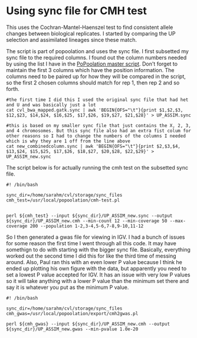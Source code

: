 # Using sync file for CMH test
This uses the Cochran-Mantel-Haenszel test to find consistent allele changes between biological replicates. I started by comparing the UP selection and assimilated lineages since these match.

The script is part of popoolation and uses the sync file. I first subsetted my sync file to the required columns. I found out the column numbers needed by using the list I have in the [PoPoolation master script](https://github.com/srmarzec/CVL_SequenceAnaylsis/blob/master/PoPoolation.md). Don't forget to maintain the first 3 columns which have the position information. The columns need to be paired up for how they will be compared in the script, so the first 2 chosen columns should match for rep 1, then rep 2 and so forth. 
```
#the first time I did this I used the original sync file that had het and U and was basically just a lot
cat cvl_bwa_mapped.gatk.sync | awk 'BEGIN{OFS="\t"}{print $1,$2,$3, $12,$23, $14,$24, $16,$25, $17,$26, $19,$27, $21,$28}' > UP_ASSIM.sync

#this is based on my smaller sync file that just contains the X, 2, 3, and 4 chromosomes. But this sync file also had an extra fist colum for other reasons so I had to change the numbers of the columns I needed which is why they are 1 off from the line above
cat new_combinedcolumn.sync | awk 'BEGIN{OFS="\t"}{print $2,$3,$4, $13,$24, $15,$25, $17,$26, $18,$27, $20,$28, $22,$29}' > UP_ASSIM_new.sync
```
The script below is for actually running the cmh test on the subsetted sync file.
```
#! /bin/bash

sync_dir=/home/sarahm/cvl/storage/sync_files
cmh_test=/usr/local/popoolation/cmh-test.pl


perl ${cmh_test} --input ${sync_dir}/UP_ASSIM_new.sync --output ${sync_dir}/UP_ASSIM_new.cmh --min-count 12 --min-coverage 50 --max-coverage 200 --population 1-2,3-4,5-6,7-8,9-10,11-12
```
So I then generated a gwas file for viewing in IGV. I had a bunch of issues for some reason the first time I went through all this code. It may have somethign to do with starting with the bigger sync file. Basically, everything worked out the second time I did this for like the third time of messing around. Also, Paul ran this with an even lower P value because I think he ended up plotting his own figure with the data, but apparently you need to set a lowest P value accepted for IGV. It has an issue with very low P values so it will take anything with a lower P value than the minimum set there and say it is whatever you put as the minimum P value. 
```
#! /bin/bash

sync_dir=/home/sarahm/cvl/storage/sync_files
cmh_gwas=/usr/local/popoolation/export/cmh2gwas.pl

perl ${cmh_gwas} --input ${sync_dir}/UP_ASSIM_new.cmh --output ${sync_dir}/UP_ASSIM_new.gwas --min-pvalue 1.0e-20
```
